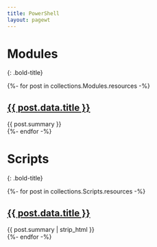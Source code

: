 ```yaml
---
title: PowerShell
layout: pagewt
---
```


# Modules
{: .bold-title}

<div class="gridcontainer">
    {%- for post in collections.Modules.resources -%}
    <div class="post-list borderl">
        <h2 class="post-title"><a href="{{ post.relative_url }}">{{ post.data.title }}</a></h2>
        {{ post.summary }}
    </div>
    {%- endfor -%}
</div>

# Scripts
{: .bold-title}

<div class="gridcontainer">
    {%- for post in collections.Scripts.resources -%}
    <div class="post-list borderl">
        <h2 class="post-title"><a href="{{ post.relative_url }}">{{ post.data.title }}</a></h2>
        {{ post.summary | strip_html }}
    </div>
    {%- endfor -%}
</div>